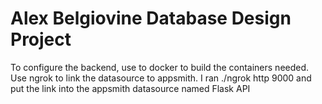 # Alex Belgiovine Database Design Project

To configure the backend, use to docker to build the containers needed. 
Use ngrok to link the datasource to appsmith.
I ran ./ngrok http 9000 and put the link into the appsmith datasource named Flask API





